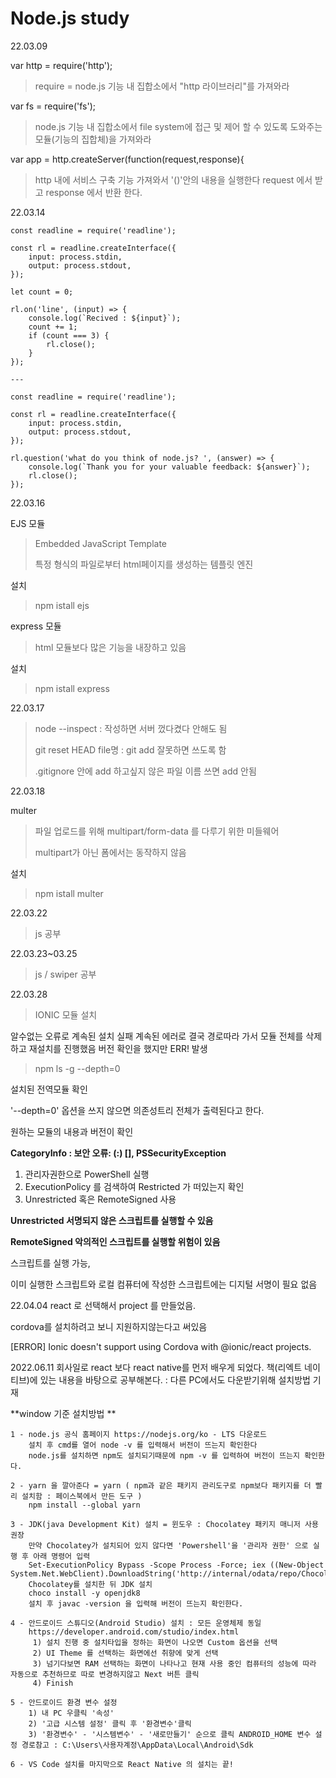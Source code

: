 # Node.js study

22.03.09

var http = require('http');
> require = node.js 기능 내 집합소에서 "http 라이브러리"를 가져와라 

var fs = require('fs');
> node.js 기능 내 집합소에서 file system에 접근 및 제어 할 수 있도록 도와주는 모듈(기능의 집합체)을 가져와라

var app = http.createServer(function(request,response){
> http 내에 서비스 구축 기능 가져와서 '()'안의 내용을 실행한다
> request 에서 받고 response 에서 반환 한다.


22.03.14 
```
const readline = require('readline');

const rl = readline.createInterface({
    input: process.stdin,
    output: process.stdout,
});

let count = 0;
 
rl.on('line', (input) => {
    console.log(`Recived : ${input}`);
    count += 1;
    if (count === 3) {
        rl.close();
    }
});

---

const readline = require('readline');

const rl = readline.createInterface({
    input: process.stdin,
    output: process.stdout,
});

rl.question('what do you think of node.js? ', (answer) => {
    console.log(`Thank you for your valuable feedback: ${answer}`);
    rl.close();
});
```
22.03.16

EJS 모듈
> Embedded JavaScript Template
> 
> 특정 형식의 파일로부터 html페이지를 생성하는 템플릿 엔진

설치 
> npm istall ejs

express 모듈
> html 모듈보다 많은 기능을 내장하고 있음

설치
> npm istall express

22.03.17
>node --inspect : 작성하면 서버 껐다켰다 안해도 됨
>
>git reset HEAD file명 : git add 잘못하면 쓰도록 함
>
>.gitignore 안에 add 하고싶지 않은 파일 이름 쓰면 add 안됨


22.03.18

multer 
> 파일 업로드를 위해 multipart/form-data 를 다루기 위한 미들웨어
> 
> multipart가 아닌 폼에서는 동작하지 않음

설치 
> npm istall multer   

22.03.22 

> js 공부

22.03.23~03.25

> js / swiper 공부

22.03.28
>IONIC 모듈 설치

알수없는 오류로 계속된 설치 실패
계속된 에러로 결국 경로따라 가서 모듈 전체를 삭제하고 재설치를 진행했음
버전 확인을 했지만 ERR! 발생

>npm ls -g --depth=0

설치된 전역모듈 확인

'--depth=0' 옵션을 쓰지 않으면 의존성트리 전체가 출력된다고 한다.

원하는 모듈의 내용과 버전이 확인

**CategoryInfo          : 보안 오류: (:) [], PSSecurityException**

1. 관리자권한으로 PowerShell 실행
2. ExecutionPolicy 를 검색하여 Restricted 가 떠있는지 확인
3. Unrestricted 혹은 RemoteSigned 사용

**Unrestricted 서명되지 않은 스크립트를 실행할 수 있음**

**RemoteSigned 악의적인 스크립트를 실행할 위험이 있음**


스크립트를 실행 가능,

이미 실행한 스크립트와 로컬 컴퓨터에 작성한 스크립트에는 디지털 서명이 필요 없음

22.04.04
react 로 선택해서 project 를 만들었음.

cordova를 설치하려고 보니 지원하지않는다고 써있음

[ERROR] Ionic doesn't support using Cordova with @ionic/react projects.





2022.06.11
회사일로 react 보다 react native를 먼저 배우게 되었다.
책(리엑트 네이티브)에 있는 내용을 바탕으로 공부해본다. : 다른 PC에서도 다운받기위해 설치방법 기재

**window 기준 설치방법 **
```
1 - node.js 공식 홈페이지 https://nodejs.org/ko - LTS 다운로드
    설치 후 cmd를 열어 node -v 를 입력해서 버전이 뜨는지 확인한다
    node.js를 설치하면 npm도 설치되기때문에 npm -v 를 입력하여 버전이 뜨는지 확인한다.
    
2 - yarn 을 깔아준다 = yarn ( npm과 같은 패키지 관리도구로 npm보다 패키지를 더 빨리 설치함 : 페이스북에서 만든 도구 )
    npm install --global yarn
    
3 - JDK(java Development Kit) 설치 = 윈도우 : Chocolatey 패키지 매니저 사용 권장 
    만약 Chocolatey가 설치되어 있지 않다면 'Powershell'을 '관리자 권한' 으로 실행 후 아래 명령어 입력
    Set-ExecutionPolicy Bypass -Scope Process -Force; iex ((New-Object System.Net.WebClient).DownloadString('http://internal/odata/repo/ChocolateyInstall.ps1'))
    Chocolatey를 설치한 뒤 JDK 설치
    choco install -y openjdk8
    설치 후 javac -version 을 입력해 버전이 뜨는지 확인한다.
    
4 - 안드로이드 스튜디오(Android Studio) 설치 : 모든 운영체제 동일
    https://developer.android.com/studio/index.html
     1) 설치 진행 중 설치타입을 정하는 화면이 나오면 Custom 옵션을 선택
     2) UI Theme 를 선택하는 화면에선 취향에 맞게 선택
     3) 넘기다보면 RAM 선택하는 화면이 나타나고 현재 사용 중인 컴퓨터의 성능에 따라 자동으로 추천하므로 따로 변경하지않고 Next 버튼 클릭
     4) Finish 
    
5 - 안드로이드 환경 변수 설정
    1) 내 PC 우클릭 '속성'
    2) '고급 시스템 설정' 클릭 후 '환경변수'클릭
    3) '환경변수' - '시스템변수' - '새로만들기' 순으로 클릭 ANDROID_HOME 변수 설정 경로참고 : C:\Users\사용자계정\AppData\Local\Android\Sdk
    
6 - VS Code 설치를 마지막으로 React Native 의 설치는 끝!
   
```
    
    





